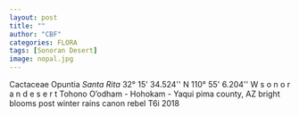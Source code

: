 ```yaml
---
layout: post
title: ""
author: "CBF"
categories: FLORA
tags: [Sonoran Desert]
image: nopal.jpg
---
```

Cactaceae Opuntia *Santa Rita* 
32° 15' 34.524'' N 110° 55' 6.204'' W
s o n o r a n       d e s e r t
Tohono O’odham - Hohokam - Yaqui
pima county, AZ
bright blooms post winter rains
canon rebel T6i
2018
